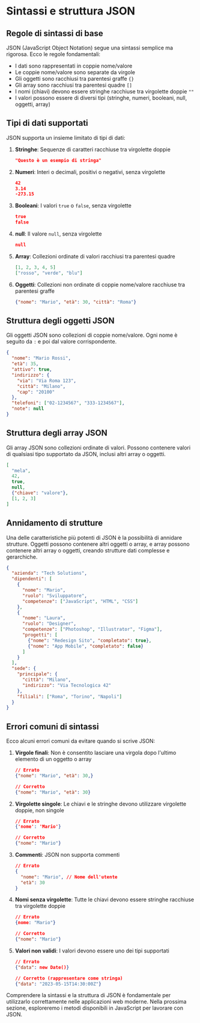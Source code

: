 # Sintassi e struttura JSON

## Regole di sintassi di base

JSON (JavaScript Object Notation) segue una sintassi semplice ma rigorosa. Ecco le regole fondamentali:

- I dati sono rappresentati in coppie nome/valore
- Le coppie nome/valore sono separate da virgole
- Gli oggetti sono racchiusi tra parentesi graffe `{}`
- Gli array sono racchiusi tra parentesi quadre `[]`
- I nomi (chiavi) devono essere stringhe racchiuse tra virgolette doppie `""`
- I valori possono essere di diversi tipi (stringhe, numeri, booleani, null, oggetti, array)

## Tipi di dati supportati

JSON supporta un insieme limitato di tipi di dati:

1. **Stringhe**: Sequenze di caratteri racchiuse tra virgolette doppie
   ```json
   "Questo è un esempio di stringa"
   ```

2. **Numeri**: Interi o decimali, positivi o negativi, senza virgolette
   ```json
   42
   3.14
   -273.15
   ```

3. **Booleani**: I valori `true` o `false`, senza virgolette
   ```json
   true
   false
   ```

4. **null**: Il valore `null`, senza virgolette
   ```json
   null
   ```

5. **Array**: Collezioni ordinate di valori racchiusi tra parentesi quadre
   ```json
   [1, 2, 3, 4, 5]
   ["rosso", "verde", "blu"]
   ```

6. **Oggetti**: Collezioni non ordinate di coppie nome/valore racchiuse tra parentesi graffe
   ```json
   {"nome": "Mario", "età": 30, "città": "Roma"}
   ```

## Struttura degli oggetti JSON

Gli oggetti JSON sono collezioni di coppie nome/valore. Ogni nome è seguito da `:` e poi dal valore corrispondente.

```json
{
  "nome": "Mario Rossi",
  "età": 35,
  "attivo": true,
  "indirizzo": {
    "via": "Via Roma 123",
    "città": "Milano",
    "cap": "20100"
  },
  "telefoni": ["02-1234567", "333-1234567"],
  "note": null
}
```

## Struttura degli array JSON

Gli array JSON sono collezioni ordinate di valori. Possono contenere valori di qualsiasi tipo supportato da JSON, inclusi altri array o oggetti.

```json
[
  "mela",
  42,
  true,
  null,
  {"chiave": "valore"},
  [1, 2, 3]
]
```

## Annidamento di strutture

Una delle caratteristiche più potenti di JSON è la possibilità di annidare strutture. Oggetti possono contenere altri oggetti o array, e array possono contenere altri array o oggetti, creando strutture dati complesse e gerarchiche.

```json
{
  "azienda": "Tech Solutions",
  "dipendenti": [
    {
      "nome": "Mario",
      "ruolo": "Sviluppatore",
      "competenze": ["JavaScript", "HTML", "CSS"]
    },
    {
      "nome": "Laura",
      "ruolo": "Designer",
      "competenze": ["Photoshop", "Illustrator", "Figma"],
      "progetti": [
        {"nome": "Redesign Sito", "completato": true},
        {"nome": "App Mobile", "completato": false}
      ]
    }
  ],
  "sede": {
    "principale": {
      "città": "Milano",
      "indirizzo": "Via Tecnologica 42"
    },
    "filiali": ["Roma", "Torino", "Napoli"]
  }
}
```

## Errori comuni di sintassi

Ecco alcuni errori comuni da evitare quando si scrive JSON:

1. **Virgole finali**: Non è consentito lasciare una virgola dopo l'ultimo elemento di un oggetto o array
   ```json
   // Errato
   {"nome": "Mario", "età": 30,}
   
   // Corretto
   {"nome": "Mario", "età": 30}
   ```

2. **Virgolette singole**: Le chiavi e le stringhe devono utilizzare virgolette doppie, non singole
   ```json
   // Errato
   {'nome': 'Mario'}
   
   // Corretto
   {"nome": "Mario"}
   ```

3. **Commenti**: JSON non supporta commenti
   ```json
   // Errato
   {
     "nome": "Mario", // Nome dell'utente
     "età": 30
   }
   ```

4. **Nomi senza virgolette**: Tutte le chiavi devono essere stringhe racchiuse tra virgolette doppie
   ```json
   // Errato
   {nome: "Mario"}
   
   // Corretto
   {"nome": "Mario"}
   ```

5. **Valori non validi**: I valori devono essere uno dei tipi supportati
   ```json
   // Errato
   {"data": new Date()}
   
   // Corretto (rappresentare come stringa)
   {"data": "2023-05-15T14:30:00Z"}
   ```

Comprendere la sintassi e la struttura di JSON è fondamentale per utilizzarlo correttamente nelle applicazioni web moderne. Nella prossima sezione, esploreremo i metodi disponibili in JavaScript per lavorare con JSON.